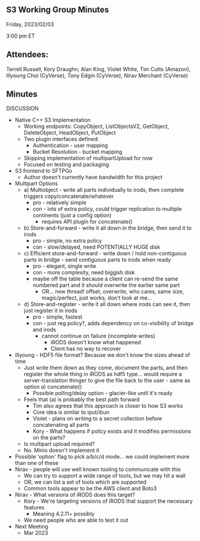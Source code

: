 ## S3 Working Group Minutes

Friday, 2023/02/03

3:00 pm ET

## Attendees:

Terrell Russell, Kory Draughn, Alan King, Violet White, Tim Cutts (Amazon), Illyoung Choi (CyVerse), Tony Edgin (CyVerse), Nirav Merchant (CyVerse)

## Minutes

DISCUSSION

 - Native C++ S3 Implementation
   - Working endpoints: CopyObject, ListObjectsV2, GetObject, DeleteObject, HeadObject, PutObject
   - Two plugin interfaces defined:
     - Authentication - user mapping
     - Bucket Resolution - bucket mapping
   - Skipping implementation of multipartUpload for now
   - Focused on testing and packaging
 - S3 frontend to SFTPGo
   - Author doesn't currently have bandwidth for this project
 - Multipart Options
   - a) Multiobject - write all parts individually to irods, then complete triggers copy/concatenate/whatever
     - pro - relatively simple
     - con - lots of extra policy, could trigger replication to multiple continents (just a config option)
       - requires API plugin for concatenate()
   - b) Store-and-forward - write it all down in the bridge, then send it to irods
     - pro - simple, no extra policy
     - con - slow/delayed, need POTENTIALLY HUGE disk
   - c) Efficient store-and-forward - write down / hold non-contiguous parts in bridge - send contiguous parts to irods when ready
     - pro - elegant, single write
     - con - more complexity, need biggish disk
     - maybe off the table because a client can re-send the same numbered part and it should overwrite the earlier same part
       - OR... new thread!  offset, overwrite, who cares, same size, magic/perfect, just works, don't look at me…
   - d) Store-and-register - write it all down where irods can see it, then just register it in irods
     - pro - simple, fastest
     - con - just reg policy?, adds dependency on co-visibility of bridge and irods
       - cannot continue on failure (incomplete writes)
         - iRODS doesn't know what happened
         - Client has no way to recover
 - Illyoung - HDF5 file format?  Because we don't know the sizes ahead of time
   - Just write them down as they come, document the parts, and then register the whole thing in iRODS as hdf5 type… would require a server-translation thinger to give the file back to the user - same as option a) concatenate()
     - Possible polling/delay option - glacier-like until it's ready
   - Feels that (a) is probably the best path forward
     - Tim also agrees that this approach is closer to how S3 works
     - Core idea is similar to iput/ibun
     - Violet - plans on writing to a secret collection before concatenating all parts
     - Kory - What happens if policy exists and it modifies permissions on the parts?
   - Is multipart upload required?
   - No. Minio doesn't implement it
 - Possible 'option' flag to pick a/b/c/d mode… we could implement more than one of these
 - Nirav - people will use well known tooling to communicate with this
   - We can try to support a wide range of tools, but we may hit a wall
   - OR, we can list a set of tools which are supported
   - Common tools appear to be the AWS client and Boto3
 - Nirav - What versions of iRODS does this target?
   - Kory - We're targeting versions of iRODS that support the necessary features
     - Meaning 4.2.11+ possibly
   - We need people who are able to test it out
 - Next Meeting
   - Mar 2023

